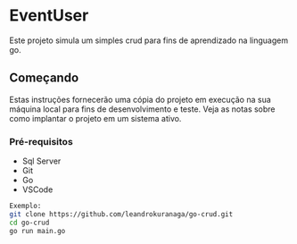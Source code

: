 # EventUser

Este projeto simula um simples crud para fins de aprendizado na linguagem go.

## Começando

Estas instruções fornecerão uma cópia do projeto em execução na sua máquina local para fins de desenvolvimento e teste. Veja as notas sobre como implantar o projeto em um sistema ativo.

### Pré-requisitos

* Sql Server
* Git
* Go
* VSCode

```bash
Exemplo:
git clone https://github.com/leandrokuranaga/go-crud.git
cd go-crud
go run main.go
```
